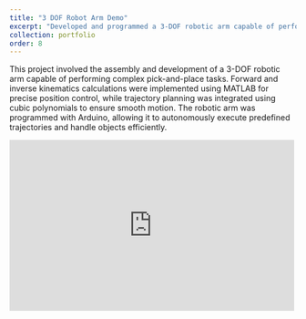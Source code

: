 ```yaml
---
title: "3 DOF Robot Arm Demo"
excerpt: "Developed and programmed a 3-DOF robotic arm capable of performing pick-and-place tasks using MATLAB for kinematic calculations and Arduino for control. <br/> <img src='../images/robot_arm/main.png'>"
collection: portfolio
order: 8
---
```


This project involved the assembly and development of a 3-DOF robotic arm capable of performing complex pick-and-place tasks. Forward and inverse kinematics calculations were implemented using MATLAB for precise position control, while trajectory planning was integrated using cubic polynomials to ensure smooth motion. The robotic arm was programmed with Arduino, allowing it to autonomously execute predefined trajectories and handle objects efficiently.
<iframe width="500" height="300" src="https://www.youtube.com/embed/9l0jLCFW9qc" frameborder="0" allow="accelerometer; autoplay; encrypted-media; gyroscope; picture-in-picture" allowfullscreen></iframe>
